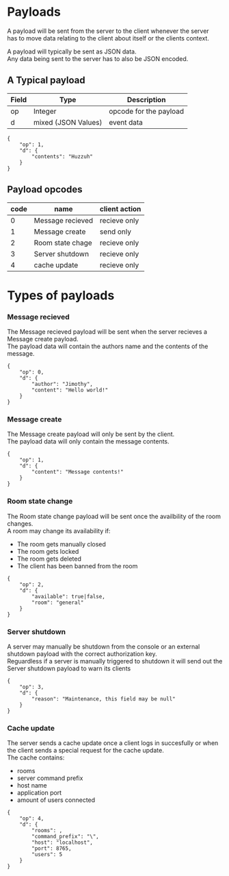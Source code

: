 # Payloads
A payload will be sent from the server to the client whenever the server<br>
has to move data relating to the client about itself or the clients context.<br>

A payload will typically be sent as JSON data.<br>
Any data being sent to the server has to also be JSON encoded.<br>
## A Typical payload
Field | Type | Description
------|------|------------
op | Integer | opcode for the payload
d  | mixed (JSON Values) | event data

```
{
	"op": 1,
	"d": {
		"contents": "Huzzuh"
	}
}
```

## Payload opcodes
code | name             | client action
-----|------------------|--------------
0    | Message recieved | recieve only
1    | Message create   | send only
2    | Room state chage | recieve only
3    | Server shutdown  | recieve only
4    | cache update     | recieve only

# Types of payloads
### Message recieved
The Message recieved payload will be sent when the server recieves a Message create payload.<br>The payload data will contain the authors name and the contents of the message.
```
{
	"op": 0,
	"d": {
		"author": "Jimothy",
		"content": "Hello world!"
	}
}
```

### Message create
The Message create payload will only be sent by the client.
<br>The payload data will only contain the message contents. 
```
{
	"op": 1,
	"d": {
		"content": "Message contents!"
	}
}
```

### Room state change
The Room state change payload will be sent once the availbility of the room changes.<br>
A room may change its availability if:
* The room gets manually closed
* The room gets locked
* The room gets deleted
* The client has been banned from the room
```
{
	"op": 2,
	"d": {
		"available": true|false,
		"room": "general"
	}
}
```


### Server shutdown
A server may manually be shutdown from the console or an external shutdown payload with the correct authorization key.<br>
Reguardless if a server is manually triggered to shutdown it will send out the Server shutdown payload to warn its clients
```
{
	"op": 3,
	"d": {
		"reason": "Maintenance, this field may be null"
	}
}
```


### Cache update
The server sends a cache update once a client logs in succesfully or when the client sends a special request for the cache update.
<br>The cache contains:
* rooms
* server command prefix
* host name
* application port
* amount of users connected
```
{
	"op": 4,
	"d": {
		"rooms": ,
		"command_prefix": "\",
		"host": "localhost",
		"port": 8765,
		"users": 5
	}
}
```
